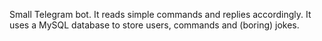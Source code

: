 Small Telegram bot.  It reads simple commands and replies accordingly.  It uses a MySQL database to store users, commands and (boring) jokes.